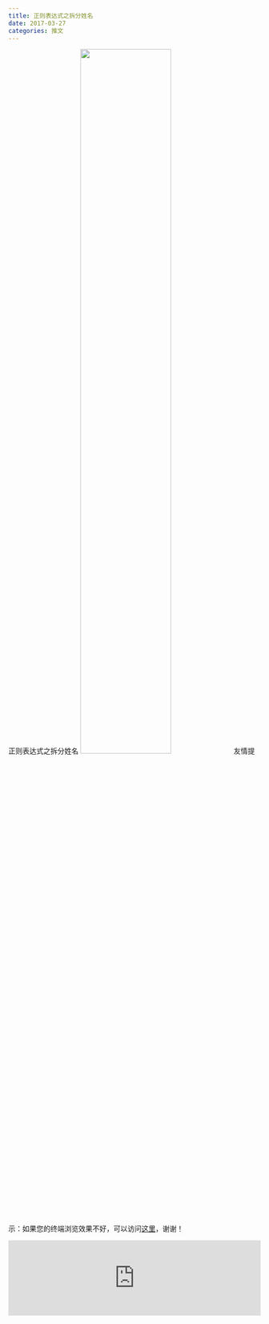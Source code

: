 ```yaml
---
title: 正则表达式之拆分姓名
date: 2017-03-27
categories: 推文
---
```

正则表达式之拆分姓名
<img src="http://mmbiz.qpic.cn/mmbiz_jpg/ACviaWTBFxhYMDRjwPGvH4D4iazk1dGaVVPInaJjKqFptr1uOic9u8pFmmXibq54YICaSIzhaqQhIN8mCJSwicTNNyQ/0?wx_fmt.jpeg" style="width: 60%; height: auto;"/><!--more-->
友情提示：如果您的终端浏览效果不好，可以访问[这里](https://stata-club.github.io/stata_article/2017-03-27.html)，谢谢！
<iframe src="https://stata-club.github.io/stata_article/2017-03-27.html" id="iframepage" frameborder="0" scrolling="no" marginheight="0" marginwidth="0" width="100%" onLoad="iFrameHeight()"></iframe>
<script type="text/javascript" language="javascript">
function iFrameHeight() {
var ifm= document.getElementById("iframepage");
var subWeb = document.frames ? document.frames["iframepage"].document : ifm.contentDocument;   
if(ifm != null && subWeb != null) {
 ifm.height = subWeb.body.scrollHeight;
} 
} 
</script> 